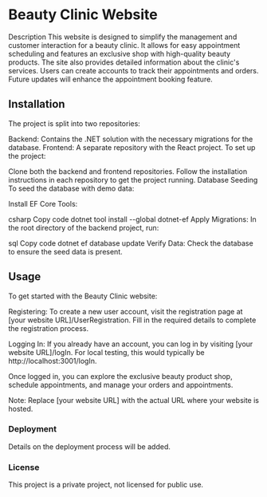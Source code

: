 # Beauty Clinic Website
Description
This website is designed to simplify the management and customer interaction for a beauty clinic. It allows for easy appointment scheduling and features an exclusive shop with high-quality beauty products. The site also provides detailed information about the clinic's services. Users can create accounts to track their appointments and orders. Future updates will enhance the appointment booking feature.

## Installation
The project is split into two repositories:

Backend: Contains the .NET solution with the necessary migrations for the database.
Frontend: A separate repository with the React project.
To set up the project:

Clone both the backend and frontend repositories.
Follow the installation instructions in each repository to get the project running.
Database Seeding
To seed the database with demo data:

Install EF Core Tools:

csharp
Copy code
dotnet tool install --global dotnet-ef
Apply Migrations:
In the root directory of the backend project, run:

sql
Copy code
dotnet ef database update
Verify Data:
Check the database to ensure the seed data is present.

## Usage
To get started with the Beauty Clinic website:

Registering: To create a new user account, visit the registration page at [your website URL]/UserRegistration. Fill in the required details to complete the registration process.

Logging In: If you already have an account, you can log in by visiting [your website URL]/logIn. For local testing, this would typically be http://localhost:3001/logIn.

Once logged in, you can explore the exclusive beauty product shop, schedule appointments, and manage your orders and appointments.

Note: Replace [your website URL] with the actual URL where your website is hosted.

### Deployment
Details on the deployment process will be added.

### License
This project is a private project, not licensed for public use.

